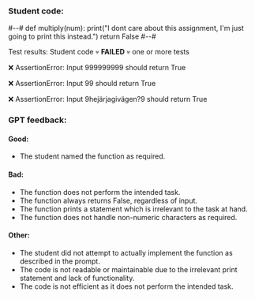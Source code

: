 ### Student code: 

#--#
def multiply(num):
    print("I dont care about this assignment, I'm just going to print this instead.")
    return False
#--#

 Test results: 
Student code :skull: **FAILED** :skull: one or more tests  

 :x: AssertionError: Input 999999999 should return True 

 :x: AssertionError: Input 99 should return True 

 :x: AssertionError: Input 9hejärjagivägen?9 should return True 
 

 ### GPT feedback: 

#### Good:
- The student named the function as required.

#### Bad:
- The function does not perform the intended task.
- The function always returns False, regardless of input.
- The function prints a statement which is irrelevant to the task at hand.
- The function does not handle non-numeric characters as required.

#### Other:
- The student did not attempt to actually implement the function as described in the prompt.
- The code is not readable or maintainable due to the irrelevant print statement and lack of functionality.
- The code is not efficient as it does not perform the intended task.